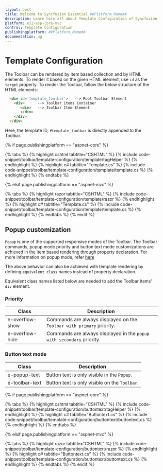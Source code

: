 ```yaml
---
layout: post
title: Welcome to Syncfusion Essential ##Platform_Name##
description: Learn here all about Template Configuration of Syncfusion Essential ##Platform_Name## widgets based on HTML5 and jQuery.
platform: ej2-asp-core-mvc
control: Template Configuration
publishingplatform: ##Platform_Name##
documentation: ug
---
```



# Template Configuration

The Toolbar can be rendered by item based collection and by HTML elements.  To render it based on the given HTML element, use `id` as the `target` property. To render the Toolbar, follow the below structure of the HTML elements:

```html
  <div id='template_toolbar'>   --> Root Toolbar Element
    <div>      --> Toolbar Items Container
       <div>   --> Toolbar Item Element
       </div>
    </div>
  </div>
```

Here, the template ID, `#template_toolbar` is directly appended to the Toolbar.

{% if page.publishingplatform == "aspnet-core" %}

{% tabs %}
{% highlight cshtml tabtitle="CSHTML" %}
{% include code-snippet/toolbar/template-configuration/template/tagHelper %}
{% endhighlight %}
{% highlight c# tabtitle="Template.cs" %}
{% include code-snippet/toolbar/template-configuration/template/template.cs %}
{% endhighlight %}
{% endtabs %}

{% elsif page.publishingplatform == "aspnet-mvc" %}

{% tabs %}
{% highlight razor tabtitle="CSHTML" %}
{% include code-snippet/toolbar/template-configuration/template/razor %}
{% endhighlight %}
{% highlight c# tabtitle="Template.cs" %}
{% include code-snippet/toolbar/template-configuration/template/template.cs %}
{% endhighlight %}
{% endtabs %}
{% endif %}



## Popup customization

`Popup` is one of the supported responsive modes of the Toolbar. The Toolbar commands, popup mode priority and button text mode customizations are
achieved in the item based rendering through property declaration. For more information on popup mode, refer [here](./responsive-mode/)

The above behavior can also be achieved with template rendering by defining `equivalent class` names instead of property declaration.

Equivalent class names listed below are needed to add the Toolbar items' `div` element.

### Priority

Class              | Description
------------       | -------------
  e-overflow-show  | Commands are always displayed on the `Toolbar with primary` priority.
  e-overflow-hide  | Commands are always displayed in the `popup with secondary` priority.

### Button text mode

  Class         | Description
------------       | -------------
  e-popup-text     | Button text is only  visible in the `Popup`.
  e-toolbar-text   | Button text is only visible on the `Toolbar`.

{% if page.publishingplatform == "aspnet-core" %}

{% tabs %}
{% highlight cshtml tabtitle="CSHTML" %}
{% include code-snippet/toolbar/template-configuration/buttontext/tagHelper %}
{% endhighlight %}
{% highlight c# tabtitle="Buttontext.cs" %}
{% include code-snippet/toolbar/template-configuration/buttontext/buttontext.cs %}
{% endhighlight %}
{% endtabs %}

{% elsif page.publishingplatform == "aspnet-mvc" %}

{% tabs %}
{% highlight razor tabtitle="CSHTML" %}
{% include code-snippet/toolbar/template-configuration/buttontext/razor %}
{% endhighlight %}
{% highlight c# tabtitle="Buttontext.cs" %}
{% include code-snippet/toolbar/template-configuration/buttontext/buttontext.cs %}
{% endhighlight %}
{% endtabs %}
{% endif %}

